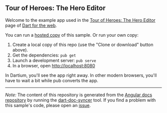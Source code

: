 ## Tour of Heroes: The Hero Editor

Welcome to the example app used in the
[Tour of Heroes: The Hero Editor](https://webdev.dartlang.org/angular/tutorial/toh-pt1) page
of [Dart for the web](https://webdev.dartlang.org).

You can run a [hosted copy](https://webdev.dartlang.org/examples/toh-1) of this
sample. Or run your own copy:

1. Create a local copy of this repo (use the "Clone or download" button above).
2. Get the dependencies: `pub get`
3. Launch a development server: `pub serve`
4. In a browser, open [http://localhost:8080](http://localhost:8080)

In Dartium, you'll see the app right away. In other modern browsers,
you'll have to wait a bit while pub converts the app.

---

*Note:* The content of this repository is generated from the
[Angular docs repository][docs repo] by running the
[dart-doc-syncer](//github.com/dart-lang/dart-doc-syncer) tool.
If you find a problem with this sample's code, please open an [issue][].

[docs repo]: //github.com/dart-lang/site-webdev/tree/master/examples/ng/doc/toh-1
[issue]: //github.com/dart-lang/site-webdev/issues/new?title=examples/ng/doc/toh-1
